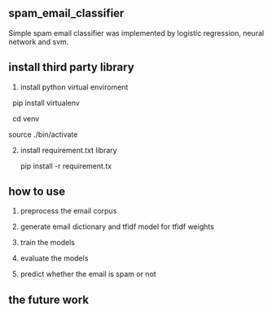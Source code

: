 ## spam_email_classifier
Simple spam email classifier was implemented by logistic regression, neural network and svm.

## install third party library
1. install python virtual enviroment

   pip install virtualenv
   
   cd venv
   
   source ./bin/activate
   
2. install requirement.txt library

   pip install -r requirement.tx

## how to use

1. preprocess the email corpus

2. generate email dictionary and tfidf model for tfidf weights

3. train the models

4. evaluate the models

5. predict whether the email is spam or not

## the future work

